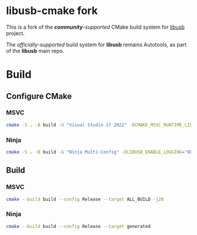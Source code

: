 # libusb-cmake fork

This is a fork of the _**community**-supported_ CMake build system for [libusb](https://github.com/libusb/libusb) project.

The _officially-supported_ build system for **libusb** remains Autotools, as part of the **libusb** main repo.

# Build

## Configure CMake

### MSVC
```bash
cmake -S . -B build -G "Visual Studio 17 2022" -DCMAKE_MSVC_RUNTIME_LIBRARY="MultiThreaded$<$<CONFIG:Debug>:Debug>" -DLIBUSB_ENABLE_LOGGING="OFF"
```
### Ninja
```bash
cmake -S . -B build -G "Ninja Multi-Config" -DLIBUSB_ENABLE_LOGGING="OFF"
```

## Build

### MSVC
```bash
cmake --build build --config Release --target ALL_BUILD -j28
```
### Ninja
```bash
cmake --build build --config Release --target generated
```
